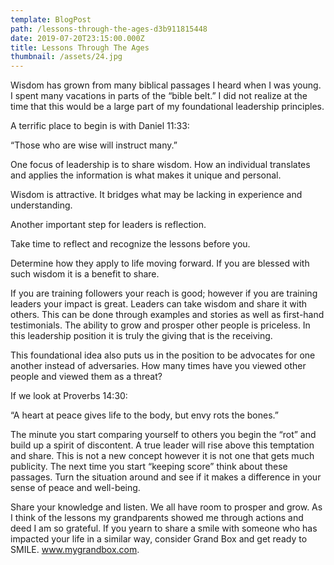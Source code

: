```yaml
---
template: BlogPost
path: /lessons-through-the-ages-d3b911815448
date: 2019-07-20T23:15:00.000Z
title: Lessons Through The Ages
thumbnail: /assets/24.jpg
---
```

<!--StartFragment-->

Wisdom has grown from many biblical passages I heard when I was young. I spent many vacations in parts of the “bible belt.” I did not realize at the time that this would be a large part of my foundational leadership principles.

A terrific place to begin is with Daniel 11:33:

“Those who are wise will instruct many.”

One focus of leadership is to share wisdom. How an individual translates and applies the information is what makes it unique and personal.

Wisdom is attractive. It bridges what may be lacking in experience and understanding.

Another important step for leaders is reflection.

<!--StartFragment-->

Take time to reflect and recognize the lessons before you.

Determine how they apply to life moving forward. If you are blessed with such wisdom it is a benefit to share.

If you are training followers your reach is good; however if you are training leaders your impact is great. Leaders can take wisdom and share it with others. This can be done through examples and stories as well as first-hand testimonials. The ability to grow and prosper other people is priceless. In this leadership position it is truly the giving that is the receiving.

This foundational idea also puts us in the position to be advocates for one another instead of adversaries. How many times have you viewed other people and viewed them as a threat?

If we look at Proverbs 14:30:

“A heart at peace gives life to the body, but envy rots the bones.”

The minute you start comparing yourself to others you begin the “rot” and build up a spirit of discontent. A true leader will rise above this temptation and share. This is not a new concept however it is not one that gets much publicity. The next time you start “keeping score” think about these passages. Turn the situation around and see if it makes a difference in your sense of peace and well-being.

Share your knowledge and listen. We all have room to prosper and grow. As I think of the lessons my grandparents showed me through actions and deed I am so grateful. If you yearn to share a smile with someone who has impacted your life in a similar way, consider Grand Box and get ready to SMILE. www.mygrandbox.com.

<!--EndFragment-->

<!--EndFragment-->
